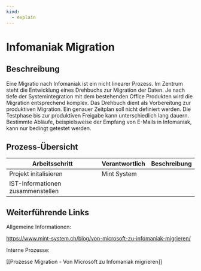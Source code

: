 ```yaml
---
kind:
  - explain
---
```

# Infomaniak Migration

## Beschreibung

Eine Migratio nach Infomaniak ist ein nicht linearer Prozess. Im Zentrum steht die Entwicklung eines Drehbuchs zur Migration der Daten. Je nach tiefe der Systemintegration mit dem bestehenden Office Produkten wird die Migration entsprechend komplex. Das Drehbuch dient als Vorbereitung zur produktiven Migration. Ein genauer Zeitplan soll nicht definiert werden. Die Testphase bis zur produktiven Freigabe kann unterschiedlich lang dauern. Bestimmte Abläufe, beispielsweise der Empfang von E-Mails in Infomaniak, kann nur bedingt getestet werden. 

## Prozess-Übersicht

| Arbeitsschritt                    | Verantwortlich | Beschreibung |
| --------------------------------- | -------------- | ------------ |
| Projekt initalisieren             | Mint System    |              |
| IST-Informationen zusammenstellen |                |              |

## Weiterführende Links

Allgemeine Informationen:

<https://www.mint-system.ch/blog/von-microsoft-zu-infomaniak-migrieren/>

Interne Prozesse:

[[Prozesse Migration - Von Microsoft zu Infomaniak migrieren]]